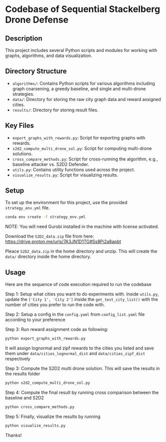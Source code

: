 # Codebase of Sequential Stackelberg Drone Defense

## Description

This project includes several Python scripts and modules for working with graphs, algorithms, and data visualization.

## Directory Structure

- `algorithms/`: Contains Python scripts for various algorithms including graph coarsening, a greedy baseline, and single and multi-drone strategies.
- `data/`: Directory for storing the raw city graph data and reward assigned cities.
- `results/`: Directory for storing result files.

## Key Files

- `export_graphs_with_rewards.py`: Script for exporting graphs with rewards.
- `s2d2_compute_multi_drone_sol.py`: Script for computing multi-drone solutions.
- `cross_compare_methods.py`: Script for cross-running the algorithm, e.g., baseline attacker vs. S2D2 Defender.
- `utils.py`: Contains utility functions used across the project.
- `visualize_results.py`: Script for visualizing results.

## Setup

To set up the environment for this project, use the provided `strategy_env.yml` file.

```sh
conda env create -f strategy_env.yml
```

NOTE: You will need Gurobi installed in the machine with license activated.

Download the `S2D2_data.zip` file from here: https://drive.proton.me/urls/7A3JN1D1TG#Ss8Pi2a8apbt

Pleace `S2D2_data.zip` in the home directory and unzip. This will create the `data/` directory inside the home directory.

## Usage
Here are the sequence of code execution required to run the codebase

Step 1: Setup what cities you want to do experiments with. Inside ``utils.py``, update the ``['City 1', 'City 2']`` inside the ``get_test_city_list()`` with the number of cities you prefer to run the code with.

Step 2: Setup a config in the ``config.yaml`` from ``config_list.yaml`` file according to your preference

Step 3: Run reward assignment code as following:
```sh
python export_graphs_with_rewards.py
```
It will assign lognormal and zipf rewards to the cities you listed and save them under ``data/cities_lognormal_dist`` and ``data/cities_zipf_dist`` respectively

Step 3: Compute the S2D2 multi drone solution. This will save the results in the results folder
```sh
python s2d2_compute_multi_drone_sol.py
```

Step 4: Compute the final result by running cross comparison between the baseline and S2D2
```sh
python cross_compare_methods.py
```

Step 5: Finally, visualize the results by running
```sh
python visualize_results.py
```

Thanks!
